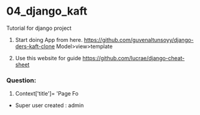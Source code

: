# 04_django_kaft

Tutorial for django project

1. Start doing App from here.
   https://github.com/guvenaltunsoyy/django-ders-kaft-clone
   Model>view>template

2. Use this website for guide
   https://github.com/lucrae/django-cheat-sheet

### Question:

1. Context['title']= 'Page Fo

- Super user created : admin
